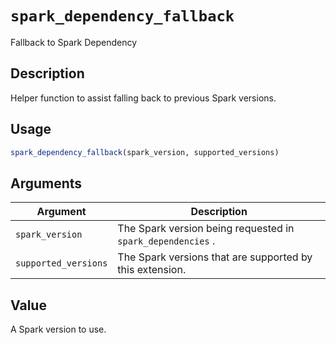 # `spark_dependency_fallback`

Fallback to Spark Dependency


## Description

Helper function to assist falling back to previous Spark versions.


## Usage

```r
spark_dependency_fallback(spark_version, supported_versions)
```


## Arguments

Argument      |Description
------------- |----------------
`spark_version`     |     The Spark version being requested in `spark_dependencies` .
`supported_versions`     |     The Spark versions that are supported by this extension.


## Value

A Spark version to use.



